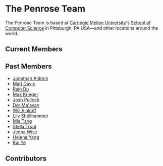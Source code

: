 <script setup>
import { VPTeamMembers } from "vitepress/theme";
import Contributors from "../src/components/Contributors.vue"

// https://commons.wikimedia.org/wiki/File:Globe_icon_2.svg
// https://creativecommons.org/licenses/by-sa/3.0/deed.en
// changes:
// - replaced width and height with viewbox
// - changed stroke from #000000 to currentColor
const website = `
<?xml version="1.0" encoding="UTF-8" standalone="no"?>
<svg
   xmlns:dc="http://purl.org/dc/elements/1.1/"
   xmlns:cc="http://creativecommons.org/ns#"
   xmlns:rdf="http://www.w3.org/1999/02/22-rdf-syntax-ns#"
   xmlns:svg="http://www.w3.org/2000/svg"
   xmlns="http://www.w3.org/2000/svg"
   xmlns:sodipodi="http://sodipodi.sourceforge.net/DTD/sodipodi-0.dtd"
   xmlns:inkscape="http://www.inkscape.org/namespaces/inkscape"
   viewbox="0 0 420 420"
   id="svg2"
   version="1.1"
   inkscape:version="0.48.4 r9939"
   sodipodi:docname="Globe_icon.svg">
  <metadata
     id="metadata10">
    <rdf:RDF>
      <cc:Work
         rdf:about="">
        <dc:format>image/svg+xml</dc:format>
        <dc:type
           rdf:resource="http://purl.org/dc/dcmitype/StillImage" />
      </cc:Work>
    </rdf:RDF>
  </metadata>
  <defs
     id="defs8" />
  <sodipodi:namedview
     pagecolor="#ffffff"
     bordercolor="#666666"
     borderopacity="1"
     objecttolerance="10"
     gridtolerance="10"
     guidetolerance="10"
     inkscape:pageopacity="0"
     inkscape:pageshadow="2"
     inkscape:window-width="1366"
     inkscape:window-height="705"
     id="namedview6"
     showgrid="false"
     inkscape:zoom="0.79465332"
     inkscape:cx="264.12085"
     inkscape:cy="85.913893"
     inkscape:window-x="-8"
     inkscape:window-y="-8"
     inkscape:window-maximized="1"
     inkscape:current-layer="svg2" />
  <path
     id="path3822"
     style="fill:none;stroke:currentColor;stroke-width:20;stroke-miterlimit:4;stroke-opacity:1;stroke-dasharray:none"
     d="m 226.19946,16.656571 a 473.96004,333.37897 0 0 1 0,387.232509 M 59,333.21514 a 260,260 0 0 1 302,0 M 197.17143,14.79354 a 477.24462,335.68933 0 0 0 0,389.91607 M 209,15 a 195,195 0 1 0 2,0 z m 1,0 V 405 M 405,210 H 15 M 59,92.669492 a 260,260 0 0 0 302,0 M 361,330" />
</svg>
`;

const members = [
  {
    name: 'Wode "Nimo" Ni',
    title: "Ph.D. student @ CMU",
    avatar: "https://www.github.com/wodeni.png",
    links: [
      { icon: { svg: website }, link: "https://www.cs.cmu.edu/~woden/" },
      { icon: "github", link: "https://github.com/wodeni" },
    ],
  },
  {
    name: "Sam Estep",
    title: "Ph.D. student @ CMU",
    avatar: "https://www.github.com/samestep.png",
    links: [
      { icon: { svg: website }, link: "https://samestep.com/" },
      { icon: "github", link: "https://github.com/samestep" },
    ],
  },
  {
    name: "Yiliang (Leo) Liang",
    title: "Research engineer @ CMU",
    avatar: "https://www.github.com/liangyiliang.png",
    links: [
      { icon: "github", link: "https://github.com/liangyiliang" },
    ],
  },
  {
    name: "Jiri Minarcik",
    title: "Ph.D. student @ CTU",
    avatar: "https://www.github.com/jiriminarcik.png",
    links: [
      { icon: { svg: website }, link: "https://github.com/jiriminarcik" },
      { icon: "github", link: "https://github.com/jiriminarcik" },
    ],
  },
  {
    name: "Hwei-Shin Harriman",
    title: "Software engineer @ Tableau",
    avatar: "https://www.github.com/hsharriman.png",
    links: [
      { icon: { svg: website }, link: "https://hsharriman.github.io/" },
      { icon: "github", link: "https://github.com/hsharriman" },
    ],
  },
  {
    name: "Rijul Jain",
    title: "REUSE student",
    avatar: "https://www.github.com/rjainrjain.png",
    links: [
      { icon: { svg: website }, link: "https://rijuljain.com" },
      { icon: "github", link: "https://github.com/rjainrjain" },
    ],
  },
  {
    name: "Raven Rothkopf",
    title: "REUSE student",
    avatar: "https://www.github.com/ravenrothkopf.png",
    links: [
      { icon: { svg: website }, link: "https://ravenrothkopf.github.io/" },
      { icon: "github", link: "https://github.com/ravenrothkopf" },
    ],
  },
  {
    name: "Keenan Crane",
    title: "Professor @ CMU",
    avatar: "https://www.github.com/keenancrane.png",
    links: [
      { icon: { svg: website }, link: "https://www.cs.cmu.edu/~kmcrane/" },
      { icon: "github", link: "https://github.com/keenancrane" },
    ],
  },
  {
    name: "Josh Sunshine",
    title: "Professor @ CMU",
    avatar: "https://www.github.com/joshsunshine.png",
    links: [
      { icon: { svg: website }, link: "https://www.cs.cmu.edu/~jssunshi/" },
      { icon: "github", link: "https://github.com/joshsunshine" },
    ],
  },
];
</script>

# The Penrose Team

The Penrose Team is based at [Carnegie Mellon University](https://cmu.edu])'s [School of Computer Science](https://cs.cmu.edu)
in Pittsburgh, PA USA—and other locations around the world.

## Current Members

<VPTeamMembers size="small" :members="members" />

## Past Members

- [Jonathan Aldrich](https://www.cs.cmu.edu/~aldrich/)
- [Matt Davis](https://cmumatt.github.io/)
- [Rain Du](https://miyehn.me/)
- [Max Krieger](https://a9.io/)
- [Josh Pollock](https://joshmpollock.com/)
- [Dor Ma'ayan](http://www.cs.technion.ac.il/people/dorma10/)
- [Will Rinkoff](https://dsm0.github.io/)
- [Lily Shellhammer](https://www.linkedin.com/in/lily-shellhammer-899b43105)
- [Mia Tang](https://mia-tang.com/#/)
- [Stella Trout](https://github.com/strout18)
- [Jenna Wise](https://www.cs.cmu.edu/~jlwise/)
- [Helena Yang](https://heleaf.me/)
- [Kai Ye](https://www.linkedin.com/in/kai-ye-83946725a/)

## Contributors

<Contributors />

